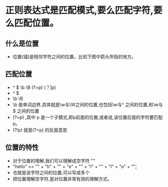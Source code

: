 # 正则表达式是匹配模式,要么匹配字符,要么匹配位置。
## 什么是位置
* 位置(锚)是相邻字符之间的位置。比如下图中箭头所指的地方。
## 匹配位置
* ^ $ \b \B  (?=p)  (？|p)
* ^ $
* \b \B
* \b 是单词边界,具体就是\w与\W之间的位置,也包括\w与^ 之间的位置,和\w与$ 之间的位置
* (?=p) ,其中 p 是一个子模式,即p前面的位置,或者说,该位置后面的字符要匹配p。
* (?!p) 就是(?=p) 的反面意思
## 位置的特性
* 对于位置的理解,我们可以理解成空字符 ""
 * "hello" == "" + "h" + "" + "e" + "" + "l" + "" + "l" + "o" + "";
 * 也就是说字符之间的位置,可以写成多个
 * 把位置理解空字符,是对位置非常有效的理解方式。